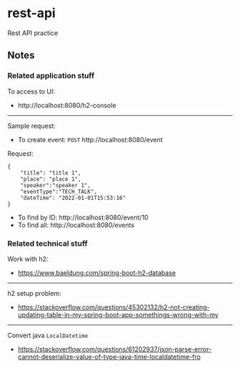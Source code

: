 # rest-api
Rest API practice

## Notes

### Related application stuff

To access to UI:
- http://localhost:8080/h2-console

---

Sample request:

- To create event: `POST` http://localhost:8080/event

Request: 
```
{
    "title": "title 1",
    "place": "place 1",
    "speaker":"speaker 1",
    "eventType":"TECH_TALK",
    "dateTime": "2022-01-01T15:53:16"
}
```

- To find by ID: http://localhost:8080/event/10
- To find all: http://localhost:8080/events

### Related technical stuff

Work with h2: 
- https://www.baeldung.com/spring-boot-h2-database

---

h2 setup problem: 

- https://stackoverflow.com/questions/45302132/h2-not-creating-updating-table-in-my-spring-boot-app-somethings-wrong-with-my

---

Convert java `LocalDatetime`

- https://stackoverflow.com/questions/61202937/json-parse-error-cannot-deserialize-value-of-type-java-time-localdatetime-fro